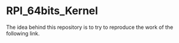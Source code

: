 # RPI_64bits_Kernel

The idea behind this repository is to try to reproduce the work of the following link.
